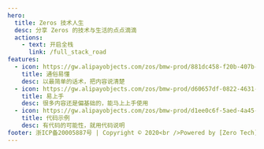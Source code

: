 ```yaml
---
hero:
  title: Zeros 技术人生
  desc: 分享 Zeros 的技术与生活的点点滴滴
  actions:
    - text: 开启全栈
      link: /full_stack_road
features:
  - icon: https://gw.alipayobjects.com/zos/bmw-prod/881dc458-f20b-407b-947a-95104b5ec82b/k79dm8ih_w144_h144.png
    title: 通俗易懂
    desc: 以最简单的话术，把内容说清楚
  - icon: https://gw.alipayobjects.com/zos/bmw-prod/d60657df-0822-4631-9d7c-e7a869c2f21c/k79dmz3q_w126_h126.png
    title: 易上手
    desc: 很多内容还是偏基础的，能马上上手使用
  - icon: https://gw.alipayobjects.com/zos/bmw-prod/d1ee0c6f-5aed-4a45-a507-339a4bfe076c/k7bjsocq_w144_h144.png
    title: 代码示例
    desc: 有代码的可能性，就用代码说明
footer: 浙ICP备20005887号 | Copyright © 2020<br />Powered by [Zero Tech](http://www.zerostech.com)
---
```


